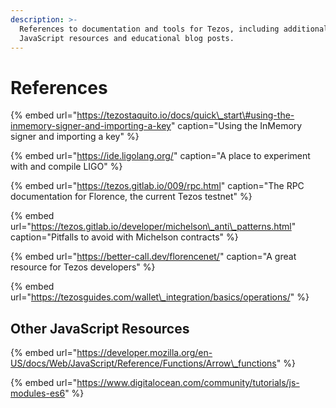 ```yaml
---
description: >-
  References to documentation and tools for Tezos, including additional
  JavaScript resources and educational blog posts.
---
```


# References

{% embed url="https://tezostaquito.io/docs/quick\_start\#using-the-inmemory-signer-and-importing-a-key" caption="Using the InMemory signer and importing a key" %}

{% embed url="https://ide.ligolang.org/" caption="A place to experiment with and compile LIGO" %}

{% embed url="https://tezos.gitlab.io/009/rpc.html" caption="The RPC documentation for Florence, the current Tezos testnet" %}

{% embed url="https://tezos.gitlab.io/developer/michelson\_anti\_patterns.html" caption="Pitfalls to avoid with Michelson contracts" %}

{% embed url="https://better-call.dev/florencenet/" caption="A great resource for Tezos developers" %}

{% embed url="https://tezosguides.com/wallet\_integration/basics/operations/" %}



## Other JavaScript Resources

{% embed url="https://developer.mozilla.org/en-US/docs/Web/JavaScript/Reference/Functions/Arrow\_functions" %}

{% embed url="https://www.digitalocean.com/community/tutorials/js-modules-es6" %}




